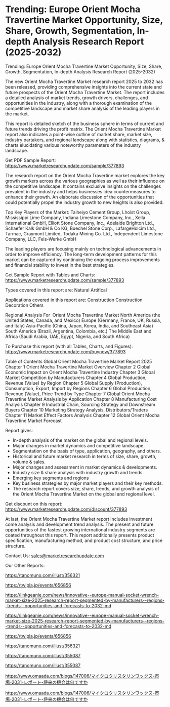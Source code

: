 # Trending: Europe Orient Mocha Travertine Market Opportunity, Size, Share, Growth, Segmentation, In-depth Analysis Research Report (2025-2032)

Trending: Europe Orient Mocha Travertine Market Opportunity, Size, Share, Growth, Segmentation, In-depth Analysis Research Report (2025-2032)

The new Orient Mocha Travertine Market research report 2025 to 2032 has been released, providing comprehensive insights into the current state and future prospects of the Orient Mocha Travertine Market. The report includes a detailed analysis of market trends, growth drivers, challenges, and opportunities in the industry, along with a thorough examination of the competitive landscape and market share analysis of the leading players in the market.

This report is detailed sketch of the business sphere in terms of current and future trends driving the profit matrix. The Orient Mocha Travertine Market report also indicates a point-wise outline of market share, market size, industry partakers, and regional landscape along with statistics, diagrams, & charts elucidating various noteworthy parameters of the industry landscape.

Get PDF Sample Report: https://www.marketresearchupdate.com/sample/377893

The research report on the Orient Mocha Travertine market explores the key growth markers across the various geographies as well as their influence on the competitive landscape. It contains exclusive insights on the challenges prevalent in the industry and helps businesses idea countermeasures to enhance their growth. An elaborate discussion of the opportunities that could potentially propel the industry growth to new heights is also provided.

Top Key Players of the Market:
Taiheiyo Cement Group, Lhoist Group, Mississippi Lime Company, Indiana Limestone Company, Inc., Xella International GmbH, Elliott Stone Company, Inc., Adelaide Brighton Ltd., Schaefer Kalk GmbH & Co KG, Buechel Stone Corp., LafargeHolcim Ltd., Tarmac, Graymont Limited, Todaka Mining Co. Ltd., Independent Limestone Company, LLC, Fels-Werke GmbH


The leading players are focusing mainly on technological advancements in order to improve efficiency. The long-term development patterns for this market can be captured by continuing the ongoing process improvements and financial stability to invest in the best strategies.

Get Sample Report with Tables and Charts: https://www.marketresearchupdate.com/sample/377893

Types covered in this report are:
Natural
Artifical


Applications covered in this report are:
Construction
Construction Decoration
Others


Regional Analysis For  Orient Mocha Travertine Market
North America (the United States, Canada, and Mexico)
Europe (Germany, France, UK, Russia, and Italy)
Asia-Pacific (China, Japan, Korea, India, and Southeast Asia)
South America (Brazil, Argentina, Colombia, etc.)
The Middle East and Africa (Saudi Arabia, UAE, Egypt, Nigeria, and South Africa)

To Purchase this report (with all Tables, Charts, and Figures): https://www.marketresearchupdate.com/buynow/377893

Table of Contents
Global Orient Mocha Travertine Market Report 2025
Chapter 1 Orient Mocha Travertine Market Overview
Chapter 2 Global Economic Impact on Orient Mocha Travertine Industry
Chapter 3 Global Market Competition by Manufacturers
Chapter 4 Global Production, Revenue (Value) by Region
Chapter 5 Global Supply (Production), Consumption, Export, Import by Regions
Chapter 6 Global Production, Revenue (Value), Price Trend by Type
Chapter 7 Global Orient Mocha Travertine Market Analysis by Application
Chapter 8 Manufacturing Cost Analysis
Chapter 9 Industrial Chain, Sourcing Strategy and Downstream Buyers
Chapter 10 Marketing Strategy Analysis, Distributors/Traders
Chapter 11 Market Effect Factors Analysis
Chapter 12 Global Orient Mocha Travertine Market Forecast

Report gives:

- In-depth analysis of the market on the global and regional levels.
- Major changes in market dynamics and competitive landscape.
- Segmentation on the basis of type, application, geography, and others.
- Historical and future market research in terms of size, share, growth, volume & sales.
- Major changes and assessment in market dynamics & developments.
- Industry size & share analysis with industry growth and trends.
- Emerging key segments and regions
- Key business strategies by major market players and their key methods.
- The research report covers size, share, trends, and growth analysis of the Orient Mocha Travertine Market on the global and regional level.

Get discount on this report: https://www.marketresearchupdate.com/discount/377893

At last, the Orient Mocha Travertine Market report includes investment come analysis and development trend analysis. The present and future opportunities of the fastest growing international industry segments are coated throughout this report. This report additionally presents product specification, manufacturing method, and product cost structure, and price structure.

Contact Us:
sales@marketresearchupdate.com

Our Other Reports:

https://tanomuno.com/illust/356321

https://twipla.jp/events/656856

https://linkgeanie.com/news/innovative--europe-manual-socket-wrench-market-size-2025-research-report-segmented-by-manufacturers--regions--trends--opportunities-and-forecasts-to-2032-md

https://linkgeanie.com/news/innovative--europe-manual-socket-wrench-market-size-2025-research-report-segmented-by-manufacturers--regions--trends--opportunities-and-forecasts-to-2032-md

https://twipla.jp/events/656856

https://tanomuno.com/illust/356321

https://tanomuno.com/illust/355087

https://tanomuno.com/illust/355087

https://www.omaada.com/blogs/147006/マイクロクリスタリンワックス-市場-2031-レポート-将来の機会は何ですか

https://www.omaada.com/blogs/147006/マイクロクリスタリンワックス-市場-2031-レポート-将来の機会は何ですか

